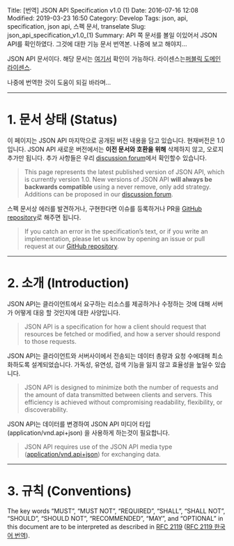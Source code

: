Title: [번역] JSON API Specification v1.0 (1)
Date: 2016-07-16 12:08
Modified: 2019-03-23 16:50
Category: Develop
Tags: json, api, specification, json api, 스펙 문서, transelate
Slug: json_api_specification_v1.0_(1)
Summary: API 쪽 문서를 볼일 이있어서 JSON API를 확인하였다. 그것에 대한 기능 문서 번역본. 나중에 보고 해야지...

JSON API 문서이다. 해당 문서는 [여기서](http://jsonapi.org/format/) 확인이 가능하다. 라이센스는[퍼블릭 도메인 라이센스](https://creativecommons.org/publicdomain/zero/1.0/).

나중에 번역한 것이 도움이 되길 바라며...

---

# 1. 문서 상태 (Status)

이 페이지는 JSON API 마지막으로 공개된 버전 내용을 담고 있습니다. 현재버전은 1.0 입니다. JSON API 새로운 버전에서는 **이전 문서와 호환을 위해** 삭제하지 않고, 오로지 추가만 됩니다. 추가 사항들은 우리 [discussion forum](http://discuss.jsonapi.org/)에서 확인할수 있습니다.

> This page represents the latest published version of JSON API, which is currently version 1.0. New versions of JSON API **will always be backwards compatible** using a never remove, only add strategy. Additions can be proposed in our [discussion forum](http://discuss.jsonapi.org/).

스펙 문서상 에러를 발견하거나, 구현한다면 이슈를 등록하거나 PR을 [GitHub repository](https://github.com/json-api/json-api)로 해주면 됩니다.

> If you catch an error in the specification’s text, or if you write an implementation, please let us know by opening an issue or pull request at our [GitHub repository](https://github.com/json-api/json-api).

---

# 2. 소개 (Introduction)

JSON API는 클라이언트에서 요구하는 리소스를 제공하거나 수정하는 것에 대해 서버가 어떻게 대응 할 것인지에 대한 사양입니다.

> JSON API is a specification for how a client should request that resources be fetched or modified, and how a server should respond to those requests.

JSON API는 클라이언트와 서버사이에서 전송되는 데이터 총량과 요청 수에대해 최소화하도록 설계되었습니다. 가독성, 유연성, 검색 기능을 잃지 않고 효율성을 높일수 있습니다.

> JSON API is designed to minimize both the number of requests and the amount of data transmitted between clients and servers. This efficiency is achieved without compromising readability, flexibility, or discoverability.

JSON API는 데이터를 변경하여 JSON API 미디어 타입 (application/vnd.api+json) 을 사용하게 하는것이 필요합니다.

> JSON API requires use of the JSON API media type ([application/vnd.api+json](http://www.iana.org/assignments/media-types/application/vnd.api+json)) for exchanging data.

---

# 3. 규칙 (Conventions)

The key words “MUST”, “MUST NOT”, “REQUIRED”, “SHALL”, “SHALL NOT”, “SHOULD”, “SHOULD NOT”, “RECOMMENDED”, “MAY”, and “OPTIONAL” in this document are to be interpreted as described in [RFC 2119](http://tools.ietf.org/html/rfc2119) ([RFC 2119 한국어 번역](http://techhtml.github.io/rfc/RFC2119.html)).

